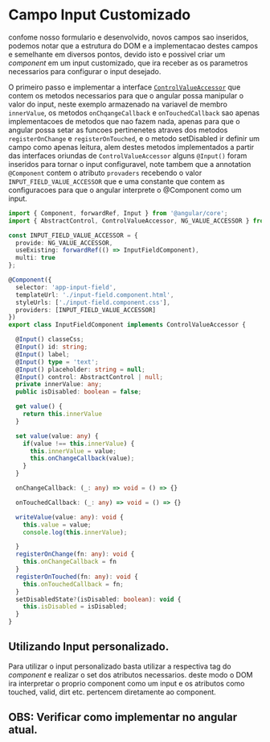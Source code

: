 # Campo Input Customizado

confome nosso formulario e desenvolvido, novos campos sao inseridos, podemos notar que a estrutura do DOM e a implementacao destes campos e semelhante em diversos pontos, devido isto e possivel criar um _component_ em um input customizado, que ira receber as os parametros necessarios para configurar o input desejado.

O primeiro passo e implementar a interface [`ControlValueAccessor`](https://angular.io/api/forms/ControlValueAccessor) que contem os metodos necessarios para que o angular possa manipular o valor do input, neste exemplo armazenado na variavel de membro `innerValue`, os metodos `onChqangeCallback` e `onTouchedCallback` sao apenas implementacoes de metodos que nao fazem nada, apenas para que o angular possa setar as funcoes pertinenetes atraves dos metodos `registerOnChange` e `registerOnTouched`, e o metodo setDisabled ir definir um campo como apenas leitura, alem destes metodos implementados a partir das interfaces oriundas de `ControlValueAccessor` alguns `@Input()` foram inseridos para tornar o input configuravel, note tambem que a annotation `@Component` contem o atributo `provaders` recebendo o valor `INPUT_FIELD_VALUE_ACCESSOR` que e uma constante que contem as configuracoes para que o angular interprete o @Component como um input.

```typescript
import { Component, forwardRef, Input } from '@angular/core';
import { AbstractControl, ControlValueAccessor, NG_VALUE_ACCESSOR } from '@angular/forms';

const INPUT_FIELD_VALUE_ACCESSOR = {
  provide: NG_VALUE_ACCESSOR,
  useExisting: forwardRef(() => InputFieldComponent),
  multi: true
};

@Component({
  selector: 'app-input-field',
  templateUrl: './input-field.component.html',
  styleUrls: ['./input-field.component.css'],
  providers: [INPUT_FIELD_VALUE_ACCESSOR]
})
export class InputFieldComponent implements ControlValueAccessor {

  @Input() classeCss;
  @Input() id: string;
  @Input() label;
  @Input() type = 'text';
  @Input() placeholder: string = null;
  @Input() control: AbstractControl | null;
  private innerValue: any;
  public isDisabled: boolean = false;

  get value() {
    return this.innerValue
  }

  set value(value: any) {
    if(value !== this.innerValue) {
      this.innerValue = value;
      this.onChangeCallback(value);
    }
  }

  onChangeCallback: (_: any) => void = () => {}

  onTouchedCallback: (_: any) => void = () => {}

  writeValue(value: any): void {
    this.value = value;
    console.log(this.innerValue);

  }
  registerOnChange(fn: any): void {
    this.onChangeCallback = fn
  }
  registerOnTouched(fn: any): void {
    this.onTouchedCallback = fn;
  }
  setDisabledState?(isDisabled: boolean): void {
    this.isDisabled = isDisabled;
  }
}
```

## Utilizando Input personalizado.

Para utilizar o input personalizado basta utilizar a respectiva tag do _component_ e realizar o set dos atributos necessarios. deste modo o DOM ira interpretar o proprio component como um input e os atributos como touched, valid, dirt etc. pertencem diretamente ao component.

## OBS: Verificar como implementar no angular atual.

